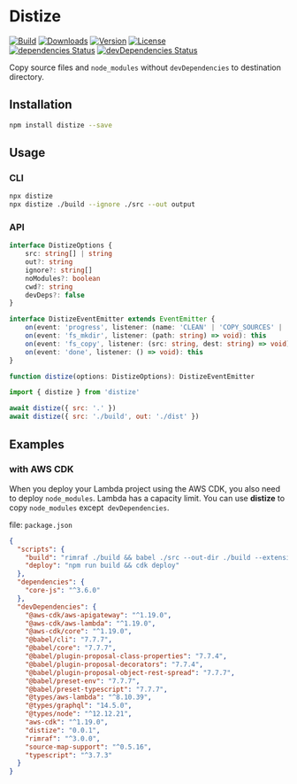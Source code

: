 # Distize

<p>
  <a href="https://travis-ci.org/wan2land/distize"><img alt="Build" src="https://img.shields.io/travis/wan2land/distize.svg?style=flat-square" /></a>
  <a href="https://npmcharts.com/compare/distize?minimal=true"><img alt="Downloads" src="https://img.shields.io/npm/dt/distize.svg?style=flat-square" /></a>
  <a href="https://www.npmjs.com/package/distize"><img alt="Version" src="https://img.shields.io/npm/v/distize.svg?style=flat-square" /></a>
  <a href="https://www.npmjs.com/package/distize"><img alt="License" src="https://img.shields.io/npm/l/distize.svg?style=flat-square" /></a>
  <br />
  <a href="https://david-dm.org/wan2land/distize"><img alt="dependencies Status" src="https://img.shields.io/david/wan2land/distize.svg?style=flat-square" /></a>
  <a href="https://david-dm.org/wan2land/distize?type=dev"><img alt="devDependencies Status" src="https://img.shields.io/david/dev/wan2land/distize.svg?style=flat-square" /></a>
</p>

Copy source files and `node_modules` without `devDependencies` to destination directory.

## Installation

```bash
npm install distize --save
```

## Usage

### CLI

```bash
npx distize
npx distize ./build --ignore ./src --out output
```

### API

```ts
interface DistizeOptions {
    src: string[] | string
    out?: string
    ignore?: string[]
    noModules?: boolean
    cwd?: string
    devDeps?: false
}

interface DistizeEventEmitter extends EventEmitter {
    on(event: 'progress', listener: (name: 'CLEAN' | 'COPY_SOURCES' | 'COPY_NODE_MODULES') => void): this
    on(event: 'fs_mkdir', listener: (path: string) => void): this
    on(event: 'fs_copy', listener: (src: string, dest: string) => void): this
    on(event: 'done', listener: () => void): this
}

function distize(options: DistizeOptions): DistizeEventEmitter
```

```js
import { distize } from 'distize'

await distize({ src: '.' })
await distize({ src: './build', out: './dist' })
```

## Examples

### with AWS CDK

When you deploy your Lambda project using the AWS CDK, you also need to deploy `node_modules`.
Lambda has a capacity limit. You can use **distize** to copy `node_modules` except` devDependencies`.

file: `package.json`

```json
{
  "scripts": {
    "build": "rimraf ./build && babel ./src --out-dir ./build --extensions \".ts\" && distize ./build --out ./dist",
    "deploy": "npm run build && cdk deploy"
  },
  "dependencies": {
    "core-js": "^3.6.0"
  },
  "devDependencies": {
    "@aws-cdk/aws-apigateway": "^1.19.0",
    "@aws-cdk/aws-lambda": "^1.19.0",
    "@aws-cdk/core": "^1.19.0",
    "@babel/cli": "7.7.7",
    "@babel/core": "7.7.7",
    "@babel/plugin-proposal-class-properties": "7.7.4",
    "@babel/plugin-proposal-decorators": "7.7.4",
    "@babel/plugin-proposal-object-rest-spread": "7.7.7",
    "@babel/preset-env": "7.7.7",
    "@babel/preset-typescript": "7.7.7",
    "@types/aws-lambda": "^8.10.39",
    "@types/graphql": "14.5.0",
    "@types/node": "^12.12.21",
    "aws-cdk": "^1.19.0",
    "distize": "0.0.1",
    "rimraf": "^3.0.0",
    "source-map-support": "^0.5.16",
    "typescript": "^3.7.3"
  }
}
